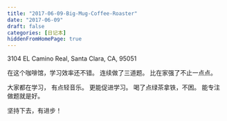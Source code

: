 ```yaml
---
title: "2017-06-09-Big-Mug-Coffee-Roaster"
date: "2017-06-09"
draft: false
categories: [日记本]
hiddenFromHomePage: true
---
```

3104 EL Camino Real, Santa Clara, CA, 95051  

在这个咖啡馆，学习效率还不错。 连续做了三道题。 比在家强了不止一点点。 

大家都在学习， 有点轻音乐。 更能促进学习。 喝了点绿茶拿铁，不困。 能专注做题就是好。

坚持下去，有进步！
